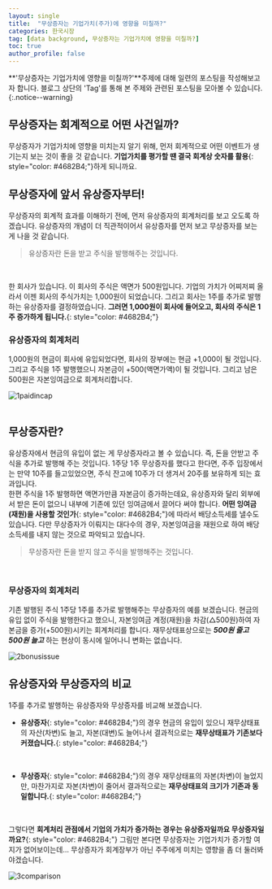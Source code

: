 ```yaml
---
layout: single
title:  "무상증자는 기업가치(주가)에 영향을 미칠까?"
categories: 한국시장
tag: [data background, 무상증자는 기업가치에 영향을 미칠까?]
toc: true
author_profile: false
---
```


<head>
  <style>
    table.dataframe {
      white-space: normal;
      width: 300%;
      max-width: 600%;
      height: 300px;  /* 고정 높이 유지 */
      display: inline-block;
      overflow-x: scroll;  /* 가로 스크롤 */
      overflow-y: scroll;  /* 세로 스크롤 */
      font-family: Arial, sans-serif;
      font-size: 0.9rem;
      line-height: 20px;
      text-align: center;
      border: 0px !important;
    }

    table.dataframe th {
      text-align: center;
      font-weight: bold;
      padding: 8px;
    }

    table.dataframe td {
      text-align: center;
      padding: 8px;
    }

    table.dataframe tr:hover {
      background: #b8d1f3; 
    }

    .output_prompt {
      overflow: auto;
      font-size: 0.9rem;
      line-height: 1.45;
      border-radius: 0.3rem;
      -webkit-overflow-scrolling: touch;
      padding: 0.8rem;
      margin-top: 0;
      margin-bottom: 15px;
      font: 1rem Consolas, "Liberation Mono", Menlo, Courier, monospace;
      color: $code-text-color;
      border: solid 1px $border-color;
      border-radius: 0.3rem;
      word-break: normal;
      white-space: pre;
    }

  .dataframe tbody tr th:only-of-type {
      vertical-align: middle;
  }

  .dataframe tbody tr th {
      vertical-align: top;
  }

  .dataframe thead th {
      text-align: center !important;
      padding: 8px;
  }

  .page__content p {
      margin: 0 0 0px !important;
  }

  .page__content p > strong {
    font-size: 1.0rem !important;
  }

  .notice--success {
  font-size: 1.2rem !important; 
  }

  .notice--info {
  font-size: 1.2rem !important; 
  }

  .notice--warning {
  font-size: 1.0rem !important;
  }


  </style>
</head>


**'무상증자는 기업가치에 영향을 미칠까?'**주제에 대해 일련의 포스팅을 작성해보고자 합니다. 블로그 상단의 'Tag'를 통해 본 주제와 관련된 포스팅을 모아볼 수 있습니다.
{:.notice--warning}


## 무상증자는 회계적으로 어떤 사건일까?

무상증자가 기업가치에 영향을 미치는지 알기 위해, 먼저 회계적으로 어떤 이벤트가 생기는지 보는 것이 좋을 것 같습니다. **기업가치를 평가할 땐 결국 회계상 숫자를 활용**{: style="color: #4682B4;"}하게 되니까요.

## 무상증자에 앞서 유상증자부터!

무상증자의 회계적 효과를 이해하기 전에, 먼저 유상증자의 회계처리를 보고 오도록 하겠습니다. 유상증자의 개념이 더 직관적이어서 유상증자를 먼저 보고 무상증자를 보는 게 나을 것 같습니다.<br>
> 유상증자란 돈을 받고 주식을 발행해주는 것입니다.

<br>

한 회사가 있습니다. 이 회사의 주식은 액면가 500원입니다. 기업의 가치가 어찌저찌 올라서 이젠 회사의 주식가치는 1,000원이 되었습니다. 그리고 회사는 1주를 추가로 발행하는 유상증자를 결정하였습니다. **그러면 1,000원이 회사에 들어오고, 회사의 주식은 1주 증가하게 됩니다.**{: style="color: #4682B4;"}
<br>

### 유상증자의 회계처리

1,000원의 현금이 회사에 유입되었다면, 회사의 장부에는 현금 +1,000이 될 것입니다. 그리고 주식을 1주 발행했으니 자본금이 +500(액면가액)이 될 것입니다. 그리고 남은 500원은 자본잉여금으로 회계처리합니다.<br>

![1paidincap]({{site.url}}/assets/images/2025-01-27-bonusissue/1paidincap.png)<br><br>


## 무상증자란?

유상증자에서 현금의 유입이 없는 게 무상증자라고 볼 수 있습니다. 즉, 돈을 안받고 주식을 추가로 발행해 주는 것입니다. 1주당 1주 무상증자를 했다고 한다면, 주주 입장에서는 만약 10주를 들고있었으면, 주식 잔고에 10주가 더 생겨서 20주를 보유하게 되는 효과입니다.<br>
한편 주식을 1주 발행하면 액면가만큼 자본금이 증가하는데요, 유상증자와 달리 외부에서 받은 돈이 없으니 내부에 기존에 있던 잉여금에서 끌어다 써야 합니다. **어떤 잉여금(재원)을 사용할 것인가**{: style="color: #4682B4;"}에 따라서 배당소득세를 낼수도 있습니다. 다만 무상증자가 이뤄지는 대다수의 경우, 자본잉여금을 재원으로 하여 배당소득세를 내지 않는 것으로 파악되고 있습니다.
<br>
> 무상증자란 돈을 받지 않고 주식을 발행해주는 것입니다.
<br>

### 무상증자의 회계처리

기존 발행된 주식 1주당 1주를 추가로 발행해주는 무상증자의 예를 보겠습니다. 현금의 유입 없이 주식을 발행한다고 했으니, 자본잉여금 계정(재원)을 차감(△500원)하여 자본금을 증가(+500원)시키는 회계처리를 합니다. 재무상태표상으로는 ***500원 줄고 500원 늘고*** 하는 현상이 동시에 일어나니 변화는 없습니다.<br>


![2bonusissue]({{site.url}}/assets/images/2025-01-27-bonusissue/2bonusissue.png)<br>


## 유상증자와 무상증자의 비교

1주를 추가로 발행하는 유상증자와 무상증자를 비교해 보겠습니다. <br>
* **유상증자**{: style="color: #4682B4;"}의 경우 현금의 유입이 있으니 재무상태표의 자산(차변)도 늘고, 자본(대변)도 늘어나서 결과적으로는 **재무상태표가 기존보다 커졌습니다.**{: style="color: #4682B4;"}
<br>

* **무상증자**{: style="color: #4682B4;"}의 경우 재무상태표의 자본(차변)이 늘었지만, 마찬가지로 자본(차변)이 줄어서 결과적으로는 **재무상태표의 크기가 기존과 동일합니다.**{: style="color: #4682B4;"}
<br>

그렇다면 **회계처리 관점에서 기업의 가치가 증가하는 경우는 유상증자일까요 무상증자일까요?**{: style="color: #4682B4;"} 그림만 본다면 무상증자는 기업가치가 증가할 여지가 없어보이는데... 무상증자가 회계장부가 아닌 주주에게 미치는 영향을 좀 더 둘러봐야겠습니다.
<br>

![3comparison]({{site.url}}/assets/images/2025-01-27-bonusissue/3comparison.png)<br><br>



